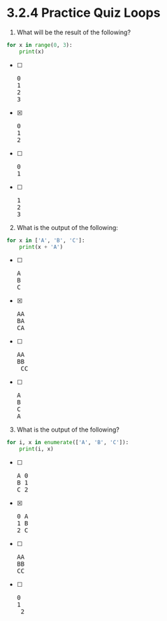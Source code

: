 # 3.2.4 Practice Quiz Loops

1. What will be the result of the following?

```python
for x in range(0, 3):
	print(x)
```

- [ ] <pre>0<br>1<br>2<br>3</pre>

- [x] <pre>0<br>1<br>2</pre>

- [ ] <pre>0 <br>1</pre>
- [ ] <pre>1<br>2<br>3</pre>

2. What is the output of the following:

```python
for x in ['A', 'B', 'C']:
	print(x + 'A')
```

- [ ] <pre>A<br>B<br>C</pre>
- [x] <pre>AA<br>BA<br>CA</pre>
- [ ] <pre>AA <br>BB <br> CC</pre>
- [ ] <pre>A<br>B<br>C<br>A</pre>

3. What is the output of the following?
```python
for i, x in enumerate(['A', 'B', 'C']):
	print(i, x)
```

- [ ] <pre>A 0 <br>B 1<br>C 2</pre>
- [x] <pre>0 A <br>1 B <br>2 C</pre>
- [ ] <pre>AA <br>BB <br>CC</pre>
- [ ] <pre>0 <br>1 <br> 2</pre>
